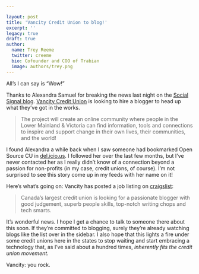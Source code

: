 ```yaml
---

layout: post
title: 'Vancity Credit Union to blog!'
excerpt: ''
legacy: true
draft: true
author:
  name: Trey Reeme
  twitter: creeme
  bio: Cofounder and COO of Trabian
  image: authors/trey.png
---
```


<p>All&#8217;s I can say is &#8220;Wow!&#8221;</p>
<p>Thanks to Alexandra Samuel for breaking the news last night on the <a href="http://www.socialsignal.com/blog/alexandra-samuel/blog-for-vancity-and-collaborate-with-social-signal">Social Signal blog</a>.  <a href="https://www.vancity.com/">Vancity Credit Union</a> is looking to hire a blogger to head up what they&#8217;ve got in the works.</p>
<blockquote>
<p>The project will create an online community where people in the Lower Mainland &#38; Victoria can find information, tools and connections to inspire and support change in their own lives, their communities, and the world!</p>
</blockquote>
<p>I found Alexandra a while back when I saw someone had bookmarked Open Source CU in <a href="http://del.icio.us/url/4ec64c7382e971a0ef1256a269b711ba">del.icio.us</a>.  I followed her over the last few months, but I&#8217;ve never contacted her as I really didn&#8217;t know of a connection beyond a passion for non-profits (in my case, credit unions, of course).  I&#8217;m not surprised to see this story come up in my feeds with her name on it!</p>
<p>Here&#8217;s what&#8217;s going on:  Vancity has posted a job listing on <a href="http://vancouver.craigslist.org/wri/167022881.html">craigslist</a>:</p>
<blockquote>
<p> Canada&#8217;s largest credit union is looking for a passionate blogger with good judgement, superb people skills, top-notch writing chops and tech smarts.</p>
</blockquote>
<p>It&#8217;s wonderful news.  I hope I get a chance to talk to someone there about this soon.  If they&#8217;re committed to blogging, surely they&#8217;re already watching blogs like the list over in the sidebar.  I also hope that this lights a fire under some credit unions here in the states to stop waiting and start embracing a technology that, as I&#8217;ve said about a hundred times, <em>inherently fits the credit union movement.</em></p>
<p>Vancity: you rock.</p>
